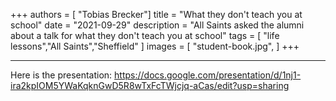 +++
authors = [
    "Tobias Brecker"]
title = "What they don't teach you at school"
date = "2021-09-29"
description = "All Saints asked the alumni about a talk for what they don't teach you at school"
tags = [
    "life lessons","All Saints","Sheffield"
]
images = [
    "student-book.jpg",
]
+++

---
Here is the presentation: https://docs.google.com/presentation/d/1nj1-ira2kpIOM5YWaKqknGwD5R8wTxFcTWjcjq-aCas/edit?usp=sharing
